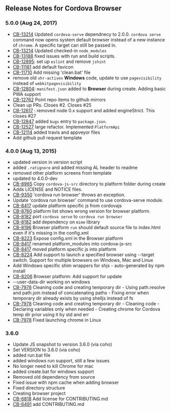 <!--
#
# Licensed to the Apache Software Foundation (ASF) under one
# or more contributor license agreements.  See the NOTICE file
# distributed with this work for additional information
# regarding copyright ownership.  The ASF licenses this file
# to you under the Apache License, Version 2.0 (the
# "License"); you may not use this file except in compliance
# with the License.  You may obtain a copy of the License at
#
# http://www.apache.org/licenses/LICENSE-2.0
#
# Unless required by applicable law or agreed to in writing,
# software distributed under the License is distributed on an
# "AS IS" BASIS, WITHOUT WARRANTIES OR CONDITIONS OF ANY
#  KIND, either express or implied.  See the License for the
# specific language governing permissions and limitations
# under the License.
#
-->
## Release Notes for Cordova Browser ##

### 5.0.0 (Aug 24, 2017)
* [CB-13214](https://issues.apache.org/jira/browse/CB-13214) Updated `cordova-serve` dependnecy to 2.0.0. `cordova serve` command now opens system default browser instead of a new instance of `chrome`. A specific target can still be passed in. 
* [CB-13214](https://issues.apache.org/jira/browse/CB-13214) Updated checked-in `node_modules`
* [CB-13188](https://issues.apache.org/jira/browse/CB-13188) fixed issues with run and build scripts. 
* [CB-12895](https://issues.apache.org/jira/browse/CB-12895): set up `eslint` and remove `jshint`
* [CB-11181](https://issues.apache.org/jira/browse/CB-11181) add default favicon
* [CB-11710](https://issues.apache.org/jira/browse/CB-11710) Add missing 'clean.bat' file
* remove old `xhr-activex` **Windows** code, update to use `pagevisibility` instead of `webkitpagevisibility`
* [CB-12804](https://issues.apache.org/jira/browse/CB-12804): `manifest.json` added to **Browser** during create. Adding basic PWA support
* [CB-12762](https://issues.apache.org/jira/browse/CB-12762) Point repo items to github mirrors
* Clean up PRs. Closes #2. Closes #25
* [CB-12617](https://issues.apache.org/jira/browse/CB-12617) : removed node 0.x support and added engineStrict. This closes #27
* [CB-12847](https://issues.apache.org/jira/browse/CB-12847) added `bugs` entry to `package.json`.
* [CB-12527](https://issues.apache.org/jira/browse/CB-12527) large refactor. Implemented `PlatformApi`
* [CB-12114](https://issues.apache.org/jira/browse/CB-12114) added travis and appveyor files
* Add github pull request template

### 4.0.0 (Aug 13, 2015)
* updated version in version script
* added `.ratignore` and added missing AL header to readme
* removed other platform screens from template
* updated to 4.0.0-dev
* [CB-8965](https://issues.apache.org/jira/browse/CB-8965) Copy `cordova-js-src` directory to platform folder during create
* Adds LICENSE and NOTICE files.
* [CB-9350](https://issues.apache.org/jira/browse/CB-9350) 'cordova run browser' throws an exception.
* Update 'cordova run browser' command to use cordova-serve module.
* [CB-8417](https://issues.apache.org/jira/browse/CB-8417) update platform specific js from cordovajs
* [CB-8760](https://issues.apache.org/jira/browse/CB-8760) platform list shows wrong version for browser platform.
* [CB-8182](https://issues.apache.org/jira/browse/CB-8182) port `cordova serve` to `cordova run browser`
* [CB-8182](https://issues.apache.org/jira/browse/CB-8182) add dependency on `mime` library
* [CB-8196](https://issues.apache.org/jira/browse/CB-8196) Browser platform `run` should default source file to index.html even if it's missing in the config.xml
* [CB-8223](https://issues.apache.org/jira/browse/CB-8223) Expose config.xml in the Browser platform
* [CB-8417](https://issues.apache.org/jira/browse/CB-8417) renamed platform_modules into cordova-js-src
* [CB-8417](https://issues.apache.org/jira/browse/CB-8417) moved platform specific js into platform
* [CB-8224](https://issues.apache.org/jira/browse/CB-8224) Add support to launch a specified browser using --target switch. Support for multiple browsers on Windows, Mac and Linux
* Add Windows specific shim wrappers for shjs - auto-generated by npm install
* [CB-8206](https://issues.apache.org/jira/browse/CB-8206) Browser platform: Add support for update
* --user-data-dir working on windows
* [CB-7978](https://issues.apache.org/jira/browse/CB-7978) Cleaning code and creating temporary dir - Using path.resolve and path.join instead of concatenating paths - Fixing error when temporary dir already exists by using shelljs instead of fs
* [CB-7978](https://issues.apache.org/jira/browse/CB-7978) Cleaning code and creating temporary dir - Cleaning code - Declaring variables only when needed - Creating chrome for Cordova temp dir prior using it by std and err
* [CB-7978](https://issues.apache.org/jira/browse/CB-7978) Fixed launching chrome in Linux

### 3.6.0 ###
* Update JS snapshot to version 3.6.0 (via coho)
* Set VERSION to 3.6.0 (via coho)
* added run.bat file
* added windows run support, still a few issues
* No longer need to kill Chrome for mac
* added create.bat for windows support
* Removed old dependency from source
* Fixed issue with npm cache when adding browser
* Fixed directory structure
* Creating browser project
* [CB-6818](https://issues.apache.org/jira/browse/CB-6818) Add license for CONTRIBUTING.md
* [CB-6491](https://issues.apache.org/jira/browse/CB-6491) add CONTRIBUTING.md
